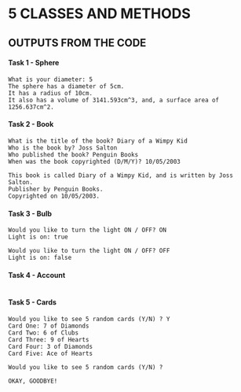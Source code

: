 # 5 CLASSES AND METHODS

## OUTPUTS FROM THE CODE

#### Task 1 - Sphere

```
What is your diameter: 5
The sphere has a diameter of 5cm.
It has a radius of 10cm.
It also has a volume of 3141.593cm^3, and, a surface area of 1256.637cm^2.
```

#### Task 2 - Book

```
What is the title of the book? Diary of a Wimpy Kid
Who is the book by? Joss Salton
Who published the book? Penguin Books
When was the book copyrighted (D/M/Y)? 10/05/2003

This book is called Diary of a Wimpy Kid, and is written by Joss Salton.
Publisher by Penguin Books.
Copyrighted on 10/05/2003.
```

#### Task 3 - Bulb

```
Would you like to turn the light ON / OFF? ON
Light is on: true

Would you like to turn the light ON / OFF? OFF
Light is on: false
```

#### Task 4 - Account

```
```

#### Task 5 - Cards

```
Would you like to see 5 random cards (Y/N) ? Y
Card One: 7 of Diamonds
Card Two: 6 of Clubs
Card Three: 9 of Hearts
Card Four: 3 of Diamonds
Card Five: Ace of Hearts

Would you like to see 5 random cards (Y/N) ? 

OKAY, GOODBYE!
```



